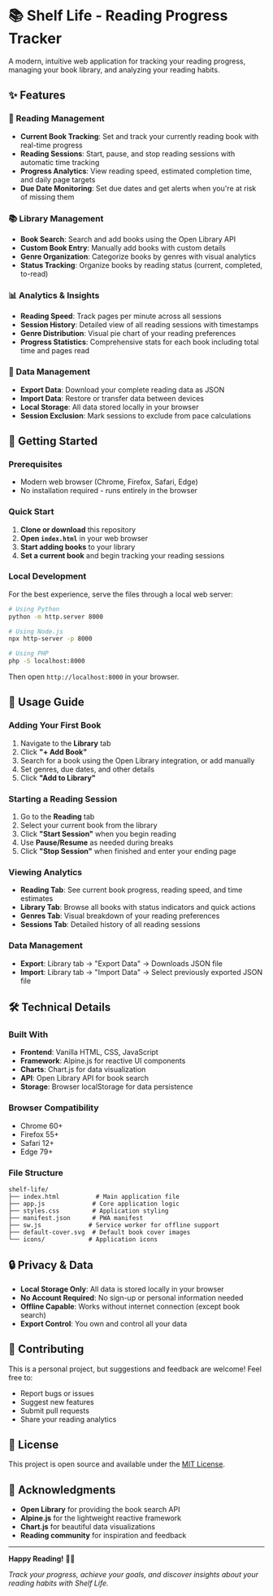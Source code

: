 # 📚 Shelf Life - Reading Progress Tracker

A modern, intuitive web application for tracking your reading progress, managing your book library, and analyzing your reading habits.

## ✨ Features

### 📖 Reading Management
- **Current Book Tracking**: Set and track your currently reading book with real-time progress
- **Reading Sessions**: Start, pause, and stop reading sessions with automatic time tracking
- **Progress Analytics**: View reading speed, estimated completion time, and daily page targets
- **Due Date Monitoring**: Set due dates and get alerts when you're at risk of missing them

### 📚 Library Management
- **Book Search**: Search and add books using the Open Library API
- **Custom Book Entry**: Manually add books with custom details
- **Genre Organization**: Categorize books by genres with visual analytics
- **Status Tracking**: Organize books by reading status (current, completed, to-read)

### 📊 Analytics & Insights
- **Reading Speed**: Track pages per minute across all sessions
- **Session History**: Detailed view of all reading sessions with timestamps
- **Genre Distribution**: Visual pie chart of your reading preferences
- **Progress Statistics**: Comprehensive stats for each book including total time and pages read

### 🔄 Data Management
- **Export Data**: Download your complete reading data as JSON
- **Import Data**: Restore or transfer data between devices
- **Local Storage**: All data stored locally in your browser
- **Session Exclusion**: Mark sessions to exclude from pace calculations

## 🚀 Getting Started

### Prerequisites
- Modern web browser (Chrome, Firefox, Safari, Edge)
- No installation required - runs entirely in the browser

### Quick Start
1. **Clone or download** this repository
2. **Open `index.html`** in your web browser
3. **Start adding books** to your library
4. **Set a current book** and begin tracking your reading sessions

### Local Development
For the best experience, serve the files through a local web server:

```bash
# Using Python
python -m http.server 8000

# Using Node.js
npx http-server -p 8000

# Using PHP
php -S localhost:8000
```

Then open `http://localhost:8000` in your browser.

## 📱 Usage Guide

### Adding Your First Book
1. Navigate to the **Library** tab
2. Click **"+ Add Book"**
3. Search for a book using the Open Library integration, or add manually
4. Set genres, due dates, and other details
5. Click **"Add to Library"**

### Starting a Reading Session
1. Go to the **Reading** tab
2. Select your current book from the library
3. Click **"Start Session"** when you begin reading
4. Use **Pause/Resume** as needed during breaks
5. Click **"Stop Session"** when finished and enter your ending page

### Viewing Analytics
- **Reading Tab**: See current book progress, reading speed, and time estimates
- **Library Tab**: Browse all books with status indicators and quick actions
- **Genres Tab**: Visual breakdown of your reading preferences
- **Sessions Tab**: Detailed history of all reading sessions

### Data Management
- **Export**: Library tab → "Export Data" → Downloads JSON file
- **Import**: Library tab → "Import Data" → Select previously exported JSON file

## 🛠️ Technical Details

### Built With
- **Frontend**: Vanilla HTML, CSS, JavaScript
- **Framework**: Alpine.js for reactive UI components
- **Charts**: Chart.js for data visualization
- **API**: Open Library API for book search
- **Storage**: Browser localStorage for data persistence

### Browser Compatibility
- Chrome 60+
- Firefox 55+
- Safari 12+
- Edge 79+

### File Structure
```
shelf-life/
├── index.html          # Main application file
├── app.js             # Core application logic
├── styles.css         # Application styling
├── manifest.json      # PWA manifest
├── sw.js             # Service worker for offline support
├── default-cover.svg  # Default book cover images
└── icons/            # Application icons
```

## 🔒 Privacy & Data

- **Local Storage Only**: All data is stored locally in your browser
- **No Account Required**: No sign-up or personal information needed
- **Offline Capable**: Works without internet connection (except book search)
- **Export Control**: You own and control all your data

## 🤝 Contributing

This is a personal project, but suggestions and feedback are welcome! Feel free to:
- Report bugs or issues
- Suggest new features
- Submit pull requests
- Share your reading analytics

## 📄 License

This project is open source and available under the [MIT License](LICENSE).

## 🙏 Acknowledgments

- **Open Library** for providing the book search API
- **Alpine.js** for the lightweight reactive framework
- **Chart.js** for beautiful data visualizations
- **Reading community** for inspiration and feedback

---

**Happy Reading!** 📖✨

*Track your progress, achieve your goals, and discover insights about your reading habits with Shelf Life.*
